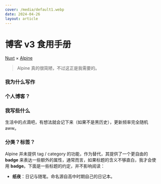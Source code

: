 ```yaml
---
cover: /media/default1.webp
date: 2024-04-26
layout: article
---
```


# 博客 v3 食用手册

[Nuxt](https://nuxt.com) × [Alpine](https://alpine.nuxt.space)

> Alpine 真的很简陋，不过这正是我需要的。

### 我为什么写作

### 个人博客？

### 我写些什么

生活中的点滴吧，有想法就会记下来（如果不是黑历史），更新频率完全随机aww。

### 分类？标签？

Alpine 并未提供 tag / category 的功能，作为替代，其提供了一个更自由的 **badge** 来表达一些额外的属性，通常而言，如果标题的含义不够直白，我才会使用 **badge**。下面是一些标题的约定，并不影响阅读：

- **纸夜**：日记与随笔。命名源自高中时期自己的日记本。
